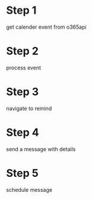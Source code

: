 # Step 1
get calender event from o365api

# Step 2
process event

# Step 3
navigate to remind

# Step 4
send a message with details

# Step 5
schedule message